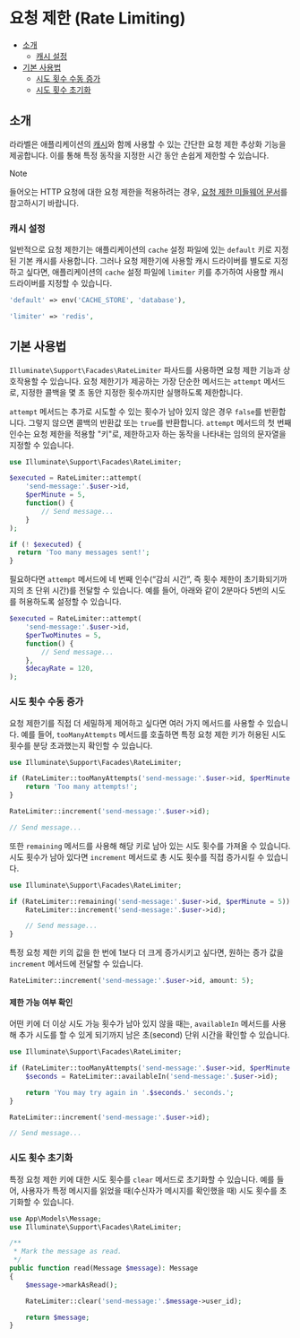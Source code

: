 # 요청 제한 (Rate Limiting)

- [소개](#introduction)
    - [캐시 설정](#cache-configuration)
- [기본 사용법](#basic-usage)
    - [시도 횟수 수동 증가](#manually-incrementing-attempts)
    - [시도 횟수 초기화](#clearing-attempts)

<a name="introduction"></a>
## 소개

라라벨은 애플리케이션의 [캐시](cache)와 함께 사용할 수 있는 간단한 요청 제한 추상화 기능을 제공합니다. 이를 통해 특정 동작을 지정한 시간 동안 손쉽게 제한할 수 있습니다.

> [!NOTE]
> 들어오는 HTTP 요청에 대한 요청 제한을 적용하려는 경우, [요청 제한 미들웨어 문서](/docs/routing#rate-limiting)를 참고하시기 바랍니다.

<a name="cache-configuration"></a>
### 캐시 설정

일반적으로 요청 제한기는 애플리케이션의 `cache` 설정 파일에 있는 `default` 키로 지정된 기본 캐시를 사용합니다. 그러나 요청 제한기에 사용할 캐시 드라이버를 별도로 지정하고 싶다면, 애플리케이션의 `cache` 설정 파일에 `limiter` 키를 추가하여 사용할 캐시 드라이버를 지정할 수 있습니다.

```php
'default' => env('CACHE_STORE', 'database'),

'limiter' => 'redis',
```

<a name="basic-usage"></a>
## 기본 사용법

`Illuminate\Support\Facades\RateLimiter` 파사드를 사용하면 요청 제한 기능과 상호작용할 수 있습니다. 요청 제한기가 제공하는 가장 단순한 메서드는 `attempt` 메서드로, 지정한 콜백을 몇 초 동안 지정한 횟수까지만 실행하도록 제한합니다.

`attempt` 메서드는 추가로 시도할 수 있는 횟수가 남아 있지 않은 경우 `false`를 반환합니다. 그렇지 않으면 콜백의 반환값 또는 `true`를 반환합니다. `attempt` 메서드의 첫 번째 인수는 요청 제한을 적용할 "키"로, 제한하고자 하는 동작을 나타내는 임의의 문자열을 지정할 수 있습니다.

```php
use Illuminate\Support\Facades\RateLimiter;

$executed = RateLimiter::attempt(
    'send-message:'.$user->id,
    $perMinute = 5,
    function() {
        // Send message...
    }
);

if (! $executed) {
  return 'Too many messages sent!';
}
```

필요하다면 `attempt` 메서드에 네 번째 인수(“감쇠 시간”, 즉 횟수 제한이 초기화되기까지의 초 단위 시간)를 전달할 수 있습니다. 예를 들어, 아래와 같이 2분마다 5번의 시도를 허용하도록 설정할 수 있습니다.

```php
$executed = RateLimiter::attempt(
    'send-message:'.$user->id,
    $perTwoMinutes = 5,
    function() {
        // Send message...
    },
    $decayRate = 120,
);
```

<a name="manually-incrementing-attempts"></a>
### 시도 횟수 수동 증가

요청 제한기를 직접 더 세밀하게 제어하고 싶다면 여러 가지 메서드를 사용할 수 있습니다. 예를 들어, `tooManyAttempts` 메서드를 호출하면 특정 요청 제한 키가 허용된 시도 횟수를 분당 초과했는지 확인할 수 있습니다.

```php
use Illuminate\Support\Facades\RateLimiter;

if (RateLimiter::tooManyAttempts('send-message:'.$user->id, $perMinute = 5)) {
    return 'Too many attempts!';
}

RateLimiter::increment('send-message:'.$user->id);

// Send message...
```

또한 `remaining` 메서드를 사용해 해당 키로 남아 있는 시도 횟수를 가져올 수 있습니다. 시도 횟수가 남아 있다면 `increment` 메서드로 총 시도 횟수를 직접 증가시킬 수 있습니다.

```php
use Illuminate\Support\Facades\RateLimiter;

if (RateLimiter::remaining('send-message:'.$user->id, $perMinute = 5)) {
    RateLimiter::increment('send-message:'.$user->id);

    // Send message...
}
```

특정 요청 제한 키의 값을 한 번에 1보다 더 크게 증가시키고 싶다면, 원하는 증가 값을 `increment` 메서드에 전달할 수 있습니다.

```php
RateLimiter::increment('send-message:'.$user->id, amount: 5);
```

<a name="determining-limiter-availability"></a>
#### 제한 가능 여부 확인

어떤 키에 더 이상 시도 가능 횟수가 남아 있지 않을 때는, `availableIn` 메서드를 사용해 추가 시도를 할 수 있게 되기까지 남은 초(second) 단위 시간을 확인할 수 있습니다.

```php
use Illuminate\Support\Facades\RateLimiter;

if (RateLimiter::tooManyAttempts('send-message:'.$user->id, $perMinute = 5)) {
    $seconds = RateLimiter::availableIn('send-message:'.$user->id);

    return 'You may try again in '.$seconds.' seconds.';
}

RateLimiter::increment('send-message:'.$user->id);

// Send message...
```

<a name="clearing-attempts"></a>
### 시도 횟수 초기화

특정 요청 제한 키에 대한 시도 횟수를 `clear` 메서드로 초기화할 수 있습니다. 예를 들어, 사용자가 특정 메시지를 읽었을 때(수신자가 메시지를 확인했을 때) 시도 횟수를 초기화할 수 있습니다.

```php
use App\Models\Message;
use Illuminate\Support\Facades\RateLimiter;

/**
 * Mark the message as read.
 */
public function read(Message $message): Message
{
    $message->markAsRead();

    RateLimiter::clear('send-message:'.$message->user_id);

    return $message;
}
```